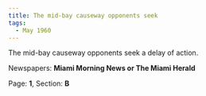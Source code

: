 ```yaml
---  
title: The mid-bay causeway opponents seek  
tags:  
  - May 1960  
---  
```

  
The mid-bay causeway opponents seek a delay of action.  
  
Newspapers: **Miami Morning News or The Miami Herald**  
  
Page: **1**, Section: **B** 
